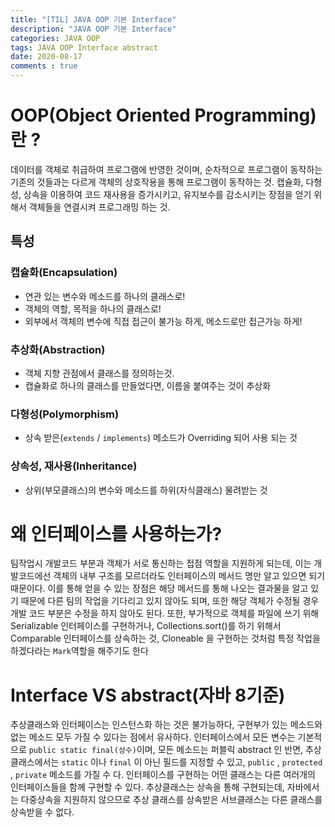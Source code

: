 ```yaml
---
title: "[TIL] JAVA OOP 기본 Interface"
description: "JAVA OOP 기본 Interface"
categories: JAVA OOP
tags: JAVA OOP Interface abstract
date: 2020-08-17
comments : true
---
```


# OOP(Object Oriented Programming)란 ?
  데이터를 객체로 취급하여 프로그램에 반영한 것이며, 순차적으로 프로그램이 동작하는 기존의 것들과는 다르게 객체의 상호작용을 통해 프로그램이 동작하는 것. 
  캡슐화, 다형성, 상속을 이용하여 코드 재사용을 증가시키고, 유지보수를 감소시키는 장점을 얻기 위해서 객체들을 연결시켜 프로그래밍 하는 것.
  
## 특성
 
### 캡슐화(Encapsulation)

* 연관 있는 변수와 메소드를 하나의 클래스로!
* 객체의 역할, 목적을 하나의 클래스로!
* 외부에서 객체의 변수에 직접 접근이 불가능 하게, 메소드로만 접근가능 하게!

### 추상화(Abstraction)

* 객체 지향 관점에서 클래스를 정의하는것.
* 캡슐화로 하나의 클래스를 만들었다면, 이름을 붙여주는 것이 추상화

### 다형성(Polymorphism)

* 상속 받은(`extends` / `implements`) 메소드가 Overriding 되어 사용 되는 것

### 상속성, 재사용(Inheritance)

* 상위(부모클래스)의 변수와 메소드를 하위(자식클래스) 물려받는 것
 
# 왜 인터페이스를 사용하는가?
  팀작업시 개발코드 부분과 객체가 서로 통신하는 접점 역할을 지원하게 되는데, 이는 개발코드에선 객체의 내부 구조를 모르더라도 인터페이스의 메서드 명만 알고 있으면 되기 때문이다.
  이를 통해 얻을 수 있는 장점은 해당 메서드를 통해 나오는 결과물을 알고 있기 때문에 다른 팀의 작업을 기다리고 있지 않아도 되며, 또한 해당 객체가 수정될 경우 개발 코드 부분은 수정을 하지 않아도 된다.
  또한, 부가적으로 객체를 파일에 쓰기 위해 Serializable 인터페이스를 구현하거나, Collections.sort()를 하기 위해서 Comparable 인터페이스를 상속하는 것, Cloneable 을 구현하는 것처럼 특정 작업을 하겠다라는 `Mark`역할을 해주기도 한다
# Interface VS abstract(자바 8기준)
  추상클래스와 인터페이스는 인스턴스화 하는 것은 불가능하다, 구현부가 있는 메소드와 없는 메소드 모두 가질 수 있다는 점에서 유사하다. 
  인터페이스에서 모든 변수는 기본적으로 `public static final(상수)`이며, 모든 메소드는 퍼블릭 abstract 인 반면, 추상클래스에서는 `static` 이나 `final` 이 아닌 필드를 지정할 수 있고, `public` , `protected` , `private` 메소드를 가질 수 다.
  인터페이스를 구현하는 어떤 클래스는 다른 여러개의 인터페이스들을 함께 구현할 수 있다. 추상클래스는 상속을 통해 구현되는데, 자바에서는 다중상속을 지원하지 않으므로 추상 클래스를 상속받은 서브클래스는 다른 클래스를 상속받을 수 없다. 
